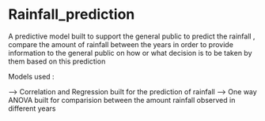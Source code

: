 # Rainfall_prediction
 A predictive model built to support the general public to predict the rainfall , compare the amount of rainfall between the years in order to provide information to the general public on how or what decision is to be taken by them based on this prediction

Models used :

--> Correlation and Regression built for the prediction of rainfall
--> One way ANOVA built for comparision between the amount rainfall observed in different years
